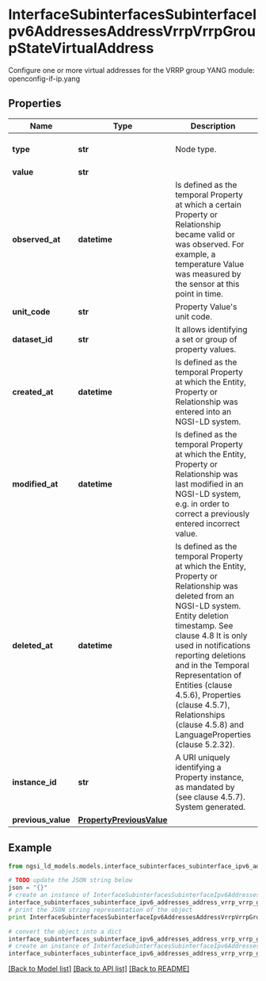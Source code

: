 # InterfaceSubinterfacesSubinterfaceIpv6AddressesAddressVrrpVrrpGroupStateVirtualAddress

Configure one or more virtual addresses for the VRRP group  YANG module: openconfig-if-ip.yang 

## Properties

Name | Type | Description | Notes
------------ | ------------- | ------------- | -------------
**type** | **str** | Node type.  | [optional] [default to 'Property']
**value** | **str** |  | 
**observed_at** | **datetime** | Is defined as the temporal Property at which a certain Property or Relationship became valid or was observed. For example, a temperature Value was measured by the sensor at this point in time.  | [optional] 
**unit_code** | **str** | Property Value&#39;s unit code.  | [optional] 
**dataset_id** | **str** | It allows identifying a set or group of property values.  | [optional] 
**created_at** | **datetime** | Is defined as the temporal Property at which the Entity, Property or Relationship was entered into an NGSI-LD system.  | [optional] [readonly] 
**modified_at** | **datetime** | Is defined as the temporal Property at which the Entity, Property or Relationship was last modified in an NGSI-LD system, e.g. in order to correct a previously entered incorrect value.  | [optional] [readonly] 
**deleted_at** | **datetime** | Is defined as the temporal Property at which the Entity, Property or Relationship was deleted from an NGSI-LD system.  Entity deletion timestamp. See clause 4.8 It is only used in notifications reporting deletions and in the Temporal Representation of Entities (clause 4.5.6), Properties (clause 4.5.7), Relationships (clause 4.5.8) and LanguageProperties (clause 5.2.32).  | [optional] [readonly] 
**instance_id** | **str** | A URI uniquely identifying a Property instance, as mandated by (see clause 4.5.7). System generated.  | [optional] [readonly] 
**previous_value** | [**PropertyPreviousValue**](PropertyPreviousValue.md) |  | [optional] 

## Example

```python
from ngsi_ld_models.models.interface_subinterfaces_subinterface_ipv6_addresses_address_vrrp_vrrp_group_state_virtual_address import InterfaceSubinterfacesSubinterfaceIpv6AddressesAddressVrrpVrrpGroupStateVirtualAddress

# TODO update the JSON string below
json = "{}"
# create an instance of InterfaceSubinterfacesSubinterfaceIpv6AddressesAddressVrrpVrrpGroupStateVirtualAddress from a JSON string
interface_subinterfaces_subinterface_ipv6_addresses_address_vrrp_vrrp_group_state_virtual_address_instance = InterfaceSubinterfacesSubinterfaceIpv6AddressesAddressVrrpVrrpGroupStateVirtualAddress.from_json(json)
# print the JSON string representation of the object
print InterfaceSubinterfacesSubinterfaceIpv6AddressesAddressVrrpVrrpGroupStateVirtualAddress.to_json()

# convert the object into a dict
interface_subinterfaces_subinterface_ipv6_addresses_address_vrrp_vrrp_group_state_virtual_address_dict = interface_subinterfaces_subinterface_ipv6_addresses_address_vrrp_vrrp_group_state_virtual_address_instance.to_dict()
# create an instance of InterfaceSubinterfacesSubinterfaceIpv6AddressesAddressVrrpVrrpGroupStateVirtualAddress from a dict
interface_subinterfaces_subinterface_ipv6_addresses_address_vrrp_vrrp_group_state_virtual_address_form_dict = interface_subinterfaces_subinterface_ipv6_addresses_address_vrrp_vrrp_group_state_virtual_address.from_dict(interface_subinterfaces_subinterface_ipv6_addresses_address_vrrp_vrrp_group_state_virtual_address_dict)
```
[[Back to Model list]](../README.md#documentation-for-models) [[Back to API list]](../README.md#documentation-for-api-endpoints) [[Back to README]](../README.md)


